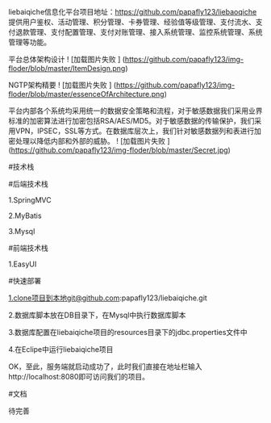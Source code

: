 liebaiqiche信息化平台项目地址：https://github.com/papafly123/liebaoqiche 提供用户鉴权、活动管理、积分管理、卡券管理、经验值等级管理、支付流水、支付退款管理、支付配置管理、支付对账管理、接入系统管理、监控系统管理、系统管理等功能。


平台总体架构设计
! [加载图片失败 ] (https://github.com/papafly123/img-floder/blob/master/ItemDesign.png)

NGTP架构精要
! [加载图片失败 ] (https://github.com/papafly123/img-floder/blob/master/essenceOfArchitecture.png)

平台内部各个系统均采用统一的数据安全策略和流程，对于敏感数据我们采用业界标准的加密算法进行加密包括RSA/AES/MD5。对于敏感数据的传输保护，我们采用VPN，IPSEC，SSL等方式。在数据库层次上，我们针对敏感数据列和表进行加密处理以降低内部和外部的威胁。
! [加载图片失败 ] (https://github.com/papafly123/img-floder/blob/master/Secret.jpg)

#技术栈

#后端技术栈

1.SpringMVC

2.MyBatis

3.Mysql

#前端技术栈

1.EasyUI

#快速部署

1.clone项目到本地git@github.com:papafly123/liebaiqiche.git

2.数据库脚本放在DB目录下，在Mysql中执行数据库脚本

3.数据库配置在liebaiqiche项目的resources目录下的jdbc.properties文件中

4.在Eclipe中运行liebaiqiche项目

OK，至此，服务端就启动成功了，此时我们直接在地址栏输入http://localhost:8080即可访问我们的项目。

#文档

待完善